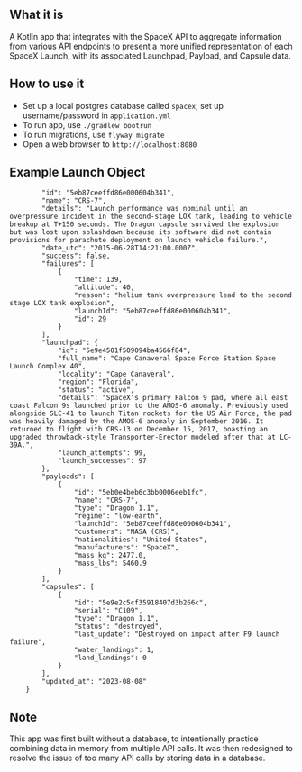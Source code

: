 ## **What it is**
A Kotlin app that integrates with the SpaceX API to aggregate information from various API endpoints to present a more unified representation of each SpaceX Launch,  with its associated Launchpad, Payload, and Capsule data.

## **How to use it**
- Set up a local postgres database called `spacex`; set up username/password in `application.yml`
- To run app, use `./gradlew bootrun`
- To run migrations, use `flyway migrate`
- Open a web browser to `http://localhost:8080`

## **Example Launch Object**
```{
        "id": "5eb87ceeffd86e000604b341",
        "name": "CRS-7",
        "details": "Launch performance was nominal until an overpressure incident in the second-stage LOX tank, leading to vehicle breakup at T+150 seconds. The Dragon capsule survived the explosion but was lost upon splashdown because its software did not contain provisions for parachute deployment on launch vehicle failure.",
        "date_utc": "2015-06-28T14:21:00.000Z",
        "success": false,
        "failures": [
            {
                "time": 139,
                "altitude": 40,
                "reason": "helium tank overpressure lead to the second stage LOX tank explosion",
                "launchId": "5eb87ceeffd86e000604b341",
                "id": 29
            }
        ],
        "launchpad": {
            "id": "5e9e4501f509094ba4566f84",
            "full_name": "Cape Canaveral Space Force Station Space Launch Complex 40",
            "locality": "Cape Canaveral",
            "region": "Florida",
            "status": "active",
            "details": "SpaceX's primary Falcon 9 pad, where all east coast Falcon 9s launched prior to the AMOS-6 anomaly. Previously used alongside SLC-41 to launch Titan rockets for the US Air Force, the pad was heavily damaged by the AMOS-6 anomaly in September 2016. It returned to flight with CRS-13 on December 15, 2017, boasting an upgraded throwback-style Transporter-Erector modeled after that at LC-39A.",
            "launch_attempts": 99,
            "launch_successes": 97
        },
        "payloads": [
            {
                "id": "5eb0e4beb6c3bb0006eeb1fc",
                "name": "CRS-7",
                "type": "Dragon 1.1",
                "regime": "low-earth",
                "launchId": "5eb87ceeffd86e000604b341",
                "customers": "NASA (CRS)",
                "nationalities": "United States",
                "manufacturers": "SpaceX",
                "mass_kg": 2477.0,
                "mass_lbs": 5460.9
            }
        ],
        "capsules": [
            {
                "id": "5e9e2c5cf35918407d3b266c",
                "serial": "C109",
                "type": "Dragon 1.1",
                "status": "destroyed",
                "last_update": "Destroyed on impact after F9 launch failure",
                "water_landings": 1,
                "land_landings": 0
            }
        ],
        "updated_at": "2023-08-08"
    }
```

## **Note**
This app was first built without a database, to intentionally practice combining data in memory from multiple API calls. It was then redesigned to resolve the issue of too many API calls by storing data in a database.
